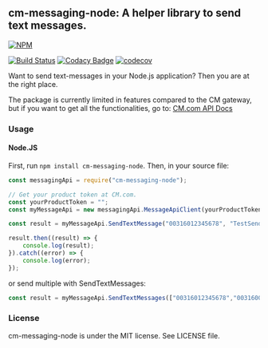 ## cm-messaging-node: A helper library to send text messages.

[![NPM](https://nodei.co/npm/cm-messaging-node.png?downloads=true&downloadRank=true&stars=true)](https://nodei.co/npm/cm-messaging-node/)

[![Build Status](https://travis-ci.org/CMTelecom/cm-messaging-node.svg?branch=master)](https://travis-ci.org/CMTelecom/cm-messaging-node)
[![Codacy Badge](https://api.codacy.com/project/badge/Grade/d51474d6130b4db08ae8a8c57dace8ea)](https://www.codacy.com/app/CMTelecom/cm-messaging-node?utm_source=github.com&amp;utm_medium=referral&amp;utm_content=CMTelecom/cm-messaging-node&amp;utm_campaign=Badge_Grade)
[![codecov](https://codecov.io/gh/CMTelecom/cm-messaging-node/branch/master/graph/badge.svg)](https://codecov.io/gh/CMTelecom/cm-messaging-node)

Want to send text-messages in your Node.js application? Then you are at the right place.

The package is currently limited in features compared to the CM gateway, but if you want to get all the functionalities, go to: [CM.com API Docs](https://docs.cmtelecom.com/bulk-sms/v1.0)

### Usage
#### Node.JS
First, run `npm install cm-messaging-node`. Then, in your source file:
```javascript
const messagingApi = require("cm-messaging-node");

// Get your product token at CM.com.
const yourProductToken = "";
const myMessageApi = new messagingApi.MessageApiClient(yourProductToken);

const result = myMessageApi.SendTextMessage("00316012345678", "TestSender", "Hello world?!");

result.then((result) => {
    console.log(result);
}).catch((error) => {
    console.log(error);
});
```

or send multiple with SendTextMessages:
```javascript
const result = myMessageApi.SendTextMessages(["00316012345678","003160000000"], "TestSender", "Hello world?!");
```

### License
cm-messaging-node is under the MIT license. See LICENSE file.
